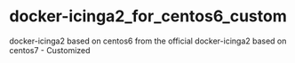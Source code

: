 # docker-icinga2_for_centos6_custom
docker-icinga2 based on centos6 from the official docker-icinga2 based on centos7 - Customized
